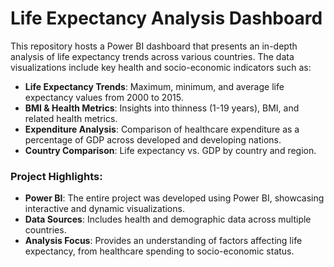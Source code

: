# Life Expectancy Analysis Dashboard

This repository hosts a Power BI dashboard that presents an in-depth analysis of life expectancy trends across various countries. The data visualizations include key health and socio-economic indicators such as:

- **Life Expectancy Trends**: Maximum, minimum, and average life expectancy values from 2000 to 2015.
- **BMI & Health Metrics**: Insights into thinness (1-19 years), BMI, and related health metrics.
- **Expenditure Analysis**: Comparison of healthcare expenditure as a percentage of GDP across developed and developing nations.
- **Country Comparison**: Life expectancy vs. GDP by country and region.

### Project Highlights:
- **Power BI**: The entire project was developed using Power BI, showcasing interactive and dynamic visualizations.
- **Data Sources**: Includes health and demographic data across multiple countries.
- **Analysis Focus**: Provides an understanding of factors affecting life expectancy, from healthcare spending to socio-economic status.

